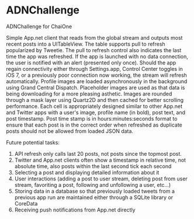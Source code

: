 ADNChallenge
==================

ADNChallenge for ChaiOne


Simple App.net client that reads from the global stream and outputs most recent posts into a UITableView. The table supports pull to refresh popularized by Tweetie. The pull to refresh control also indicates the last time the app was refreshed. If the app is launched with no data connection, the user is notified with an alert (presented only once). Should the app regain connectivity either through Settings.app, Control Center toggles in iOS 7, or a previously poor connection now working, the stream will refresh automatically. Profile images are loaded asynchronously in the background using Grand Central Dispatch. Placeholder images are used as that data is being downloading for a more pleasing asthetic. Images are rounded through a mask layer using Quartz2D and then cached for better scrolling performance. Each cell is appropriately designed similar to other App.net and Twitter apps with a user's image, profile name (in bold), post text, and post timestamp. Post time stamp is in hours:minutes:seconds format to ensure that each post is in the correct order when refreshed as duplicate posts should not be allowed from loaded JSON data.

Future potential tasks:
1) API refresh only calls last 20 posts, not posts since the topmost post.
2) Twitter and App.net clients often show a timestamp in relative time, not absolute time, also posts within the last second tick each second
3) Selecting a post and displaying detailed information about it
4) User interactions (adding a post to user stream, deleting post from user stream, favoriting a post, following and unfollowing a user, etc...)
5) Storing data in a database so that previously loaded tweets from a previous app run are maintained either through a SQLite library or CoreData
6) Receiving push notifications from App.net directly